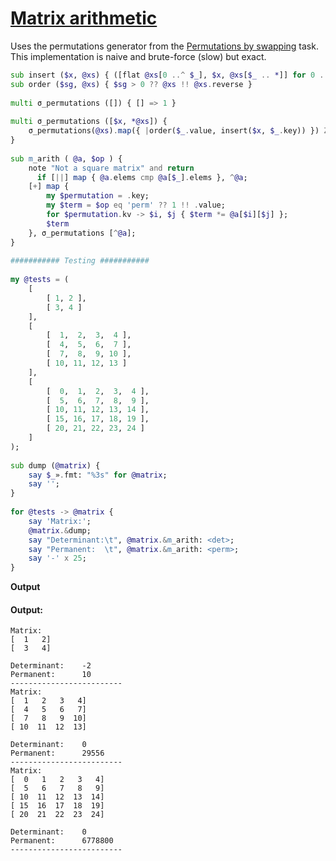 [1]: https://rosettacode.org/wiki/Matrix_arithmetic

# [Matrix arithmetic][1]

Uses the permutations generator from the [Permutations by swapping](https://rosettacode.org/wiki/Permutations_by_swapping#Perl_6) task. This implementation is naive and brute-force (slow) but exact.

```raku
sub insert ($x, @xs) { ([flat @xs[0 ..^ $_], $x, @xs[$_ .. *]] for 0 .. @xs) }
sub order ($sg, @xs) { $sg > 0 ?? @xs !! @xs.reverse }
 
multi σ_permutations ([]) { [] => 1 }
 
multi σ_permutations ([$x, *@xs]) {
    σ_permutations(@xs).map({ |order($_.value, insert($x, $_.key)) }) Z=> |(1,-1) xx *
}
 
sub m_arith ( @a, $op ) {
    note "Not a square matrix" and return
      if [||] map { @a.elems cmp @a[$_].elems }, ^@a;
    [+] map {
        my $permutation = .key;
        my $term = $op eq 'perm' ?? 1 !! .value;
        for $permutation.kv -> $i, $j { $term *= @a[$i][$j] };
        $term
    }, σ_permutations [^@a];
}
 
########### Testing ###########
 
my @tests = (
    [
        [ 1, 2 ],
        [ 3, 4 ]
    ],
    [
        [  1,  2,  3,  4 ],
        [  4,  5,  6,  7 ],
        [  7,  8,  9, 10 ],
        [ 10, 11, 12, 13 ]
    ],
    [
        [  0,  1,  2,  3,  4 ],
        [  5,  6,  7,  8,  9 ],
        [ 10, 11, 12, 13, 14 ],
        [ 15, 16, 17, 18, 19 ],
        [ 20, 21, 22, 23, 24 ]
    ]
);
 
sub dump (@matrix) {
    say $_».fmt: "%3s" for @matrix;
    say '';
}
 
for @tests -> @matrix {
    say 'Matrix:';
    @matrix.&dump;
    say "Determinant:\t", @matrix.&m_arith: <det>;
    say "Permanent:  \t", @matrix.&m_arith: <perm>;
    say '-' x 25;
}
```


**Output**


#### Output:
```
Matrix:
[  1   2]
[  3   4]

Determinant:    -2
Permanent:      10
-------------------------
Matrix:
[  1   2   3   4]
[  4   5   6   7]
[  7   8   9  10]
[ 10  11  12  13]

Determinant:    0
Permanent:      29556
-------------------------
Matrix:
[  0   1   2   3   4]
[  5   6   7   8   9]
[ 10  11  12  13  14]
[ 15  16  17  18  19]
[ 20  21  22  23  24]

Determinant:    0
Permanent:      6778800
-------------------------
```
